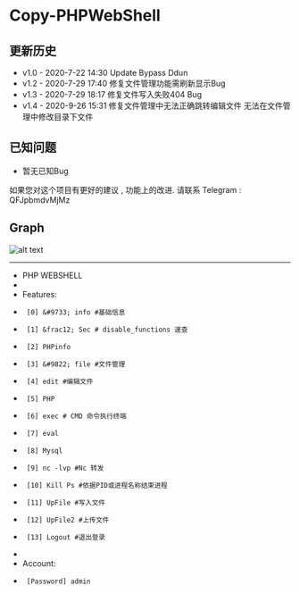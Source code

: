 # Copy-PHPWebShell

更新历史
---
*   v1.0 - 2020-7-22 14:30 Update Bypass Ddun  
*   v1.2 - 2020-7-29 17:40 修复文件管理功能需刷新显示Bug  
*   v1.3 - 2020-7-29 18:17 修复文件写入失败404 Bug
*   v1.4 - 2020-9-26 15:31 修复文件管理中无法正确跳转编辑文件 无法在文件管理中修改目录下文件



已知问题
---
*   暂无已知Bug

如果您对这个项目有更好的建议 , 功能上的改进.
请联系 Telegram : QFJpbmdvMjMz

Graph
---

![alt text](copy1.png)
___


 * PHP WEBSHELL
 *
 * Features:
 *		[0] &#9733; info #基础信息
 *		[1] &frac12; Sec # disable_functions 速查
 *		[2] PHPinfo
 *		[3] &#9822; file #文件管理
 *		[4] edit #编辑文件
 *		[5] PHP
 *		[6] exec # CMD 命令执行终端
 *		[7] eval
 *		[8] Mysql
 *		[9] nc -lvp #Nc 转发
 *		[10] Kill Ps #依据PID或进程名称结束进程
 *		[11] UpFile #写入文件
 *		[12] UpFile2 #上传文件
 *		[13] Logout #退出登录
 *
 * Account:
 *		[Password] admin
 
